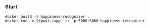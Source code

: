 ### Start

```
docker build -t happiness-recognizer .
docker run -v $(pwd):/app -it -p 5000:5000 happiness-recognizer
```
